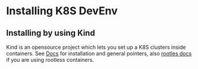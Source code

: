 # Installing K8S DevEnv

## Installing by using Kind

Kind is an opensource project which lets you set up a K8S clusters inside containers.
See [Docs](https://kind.sigs.k8s.io/docs/user/quick-start/) for installation and general pointers, also [rootles docs](https://kind.sigs.k8s.io/docs/user/rootless/) if you are using rootless containers.

